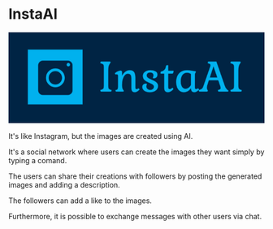 # InstaAI

![logo](/assets/images/icon_instaAI.png)

It's like Instagram, but the images are created using AI.

It's a social network where users can create the images they want simply by typing a comand. 

The users can share their creations with followers by posting the generated images and adding a description.

The followers can add a like to the images. 

Furthermore, it is possible to exchange messages with other users via chat.
